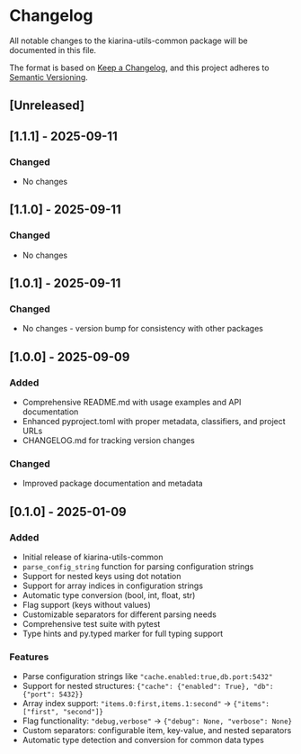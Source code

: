 # Changelog

All notable changes to the kiarina-utils-common package will be documented in this file.

The format is based on [Keep a Changelog](https://keepachangelog.com/en/1.0.0/),
and this project adheres to [Semantic Versioning](https://semver.org/spec/v2.0.0.html).

## [Unreleased]

## [1.1.1] - 2025-09-11

### Changed
- No changes

## [1.1.0] - 2025-09-11

### Changed
- No changes

## [1.0.1] - 2025-09-11

### Changed
- No changes - version bump for consistency with other packages

## [1.0.0] - 2025-09-09

### Added
- Comprehensive README.md with usage examples and API documentation
- Enhanced pyproject.toml with proper metadata, classifiers, and project URLs
- CHANGELOG.md for tracking version changes

### Changed
- Improved package documentation and metadata

## [0.1.0] - 2025-01-09

### Added
- Initial release of kiarina-utils-common
- `parse_config_string` function for parsing configuration strings
- Support for nested keys using dot notation
- Support for array indices in configuration strings
- Automatic type conversion (bool, int, float, str)
- Flag support (keys without values)
- Customizable separators for different parsing needs
- Comprehensive test suite with pytest
- Type hints and py.typed marker for full typing support

### Features
- Parse configuration strings like `"cache.enabled:true,db.port:5432"`
- Support for nested structures: `{"cache": {"enabled": True}, "db": {"port": 5432}}`
- Array index support: `"items.0:first,items.1:second"` → `{"items": ["first", "second"]}`
- Flag functionality: `"debug,verbose"` → `{"debug": None, "verbose": None}`
- Custom separators: configurable item, key-value, and nested separators
- Automatic type detection and conversion for common data types
